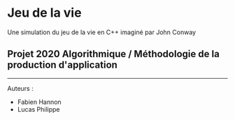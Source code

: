 # Jeu de la vie
Une simulation du jeu de la vie en C++ imaginé par John Conway

## Projet 2020 Algorithmique / Méthodologie de la production d'application
___ 

Auteurs : 

- Fabien Hannon
- Lucas Philippe
